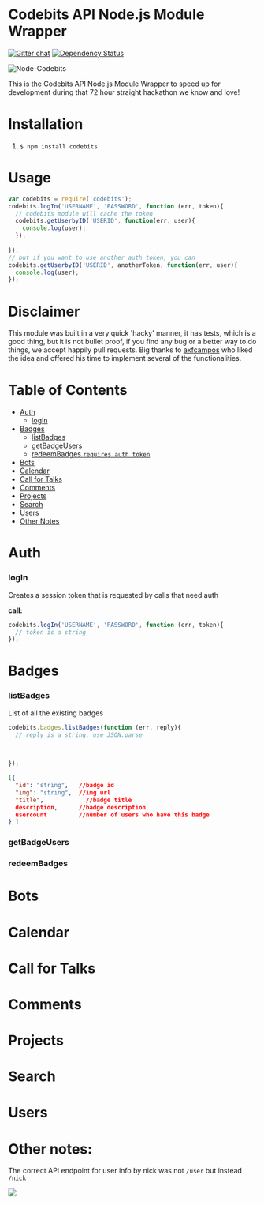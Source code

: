 Codebits API Node.js Module Wrapper
=========

[![Gitter chat](https://badges.gitter.im/diasdavid/codebits.png)](https://gitter.im/diasdavid/codebits) 
[![Dependency Status](https://david-dm.org/diasdavid/codebits.svg?theme=shields.io)](https://david-dm.org/diasdavid/codebits)

![Node-Codebits](https://github.com/diasdavid/codebits/raw/master/logo/node-codebits-small.png)

This is the Codebits API Node.js Module Wrapper to speed up for development during that 72 hour straight hackathon we know and love!

# Installation
1. `$ npm install codebits`

# Usage
```javascript
var codebits = require('codebits');
codebits.logIn('USERNAME', 'PASSWORD', function (err, token){
  // codebits module will cache the token
  codebits.getUserbyID('USERID', function(err, user){
    console.log(user);
  });
 
});
// but if you want to use another auth token, you can
codebits.getUserbyID('USERID', anotherToken, function(err, user){
  console.log(user);
});
```

# Disclaimer

This module was built in a very quick 'hacky' manner, it has tests, which is a good thing, but it is not bullet proof, if you find any bug or a better way to do things, we accept happily pull requests. Big thanks to [axfcampos](https://github.com/axfcampos) who liked the idea and offered his time to implement several of the functionalities.

# Table of Contents

* [Auth](https://github.com/diasdavid/codebits#auth)
  * [logIn](https://github.com/diasdavid/codebits#login)
* [Badges](https://github.com/diasdavid/codebits#badges)
  * [listBadges](https://github.com/diasdavid/codebits#listbadges)
  * [getBadgeUsers](https://github.com/diasdavid/codebits#getbadgeusers)
  * [redeemBadges `requires auth token`](https://github.com/diasdavid/codebits#redeembadges)
* [Bots](https://github.com/diasdavid/codebits#bots)
* [Calendar](https://github.com/diasdavid/codebits#calendar)
* [Call for Talks](https://github.com/diasdavid/codebits#call-for-talks)
* [Comments](https://github.com/diasdavid/codebits#comments)
* [Projects](https://github.com/diasdavid/codebits#projects)
* [Search](https://github.com/diasdavid/codebits#search)
* [Users](https://github.com/diasdavid/codebits#users)
* [Other Notes](https://github.com/diasdavid/codebits#other-notes)


# Auth
### logIn

Creates a session token that is requested by calls that need auth

**call:**
```javascript
codebits.logIn('USERNAME', 'PASSWORD', function (err, token){
  // token is a string
});
```

# Badges

### listBadges 

List of all the existing badges

```javascript
codebits.badges.listBadges(function (err, reply){
  // reply is a string, use JSON.parse
   
  

});
```

```json
[{  
  "id": "string",   //badge id
  "img": "string",  //img url
  "title",            //badge title
  description,      //badge description 
  usercount         //number of users who have this badge
} ]
```

### getBadgeUsers

### redeemBadges 


# Bots



# Calendar



# Call for Talks



# Comments



# Projects



# Search



# Users





# Other notes:

The correct API endpoint for user info by nick was not `/user` but instead `/nick`

![](https://i.cloudup.com/5dsQCrS675-1200x1200.png)

